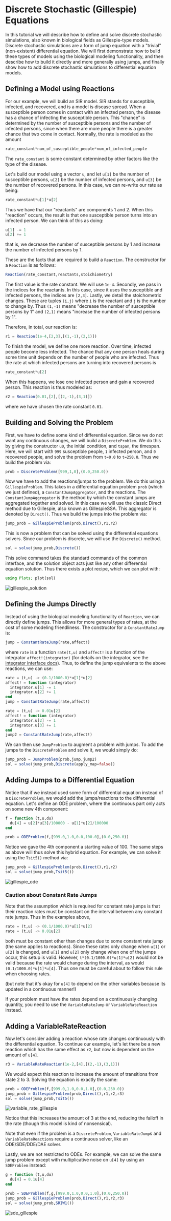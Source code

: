 # Discrete Stochastic (Gillespie) Equations

In this tutorial we will describe how to define and solve discrete stochastic
simulations, also known in biological fields as Gillespie-type models. Discrete
stochastic simulations are a form of jump equation with a "trivial" (non-existent)
differential equation. We will first demonstrate how to build these types of models
using the biological modeling functionality, and then describe how to build it
directly and more generally using jumps, and finally show how to add discrete
stochastic simulations to differential equation models.

## Defining a Model using Reactions

For our example, we will build an SIR model. SIR stands for susceptible, infected,
and recovered, and is a model is disease spread. When a susceptible person comes
in contact with an infected person, the disease has a chance of infecting the
susceptible person. This "chance" is determined by the number of susceptible
persons and the number of infected persons, since when there are more people
there is a greater chance that two come in contact. Normally, the rate
is modeled as the amount

```julia
rate_constant*num_of_susceptible_people*num_of_infected_people
```

The `rate_constant` is some constant determined by other factors like the type
of the disease.


Let's build our model using a vector `u`, and let `u[1]` be the number of susceptible
persons, `u[2]` be the number of infected persons, and `u[3]` be the number of
recovered persons. In this case, we can re-write our rate as being:

```julia
rate_constant*u[1]*u[2]
```

Thus we have that our "reactants" are components 1 and 2. When this "reaction"
occurs, the result is that one susceptible person turns into an infected person.
We can think of this as doing:

```julia
u[1] -= 1
u[2] += 1
```

that is, we decrease the number of susceptible persons by 1 and increase the number
of infected persons by 1.

These are the facts that are required to build a `Reaction`. The constructor for
a `Reaction` is as follows:

```julia
Reaction(rate_constant,reactants,stoichiometry)
```

The first value is the rate constant. We will use `1e-4`. Secondly, we pass in the
indices for the reactants. In this case, since it uses the susceptible and infected
persons, the indices are `[2,3]`. Lastly, we detail the stoichometric changes. These
are tuples `(i,j)` where `i` is the reactant and `j` is the number to change by.
Thus `(1,-1)` means "decrease the number of susceptible persons by 1" and
`(2,1)` means "increase the number of infected persons by 1".

Therefore, in total, our reaction is:

```julia
r1 = Reaction(1e-4,[2,3],[(1,-1),(2,1)])
```

To finish the model, we define one more reaction. Over time, infected people become
less infected. The chance that any one person heals during some time unit depends
on the number of people who are infected. Thus the rate at which infected persons
are turning into recovered persons is

```julia
rate_constant*u[2]
```

When this happens, we lose one infected person and gain a recovered person. This
reaction is thus modeled as:

```julia
r2 = Reaction(0.01,[2],[(2,-1),(3,1)])
```

where we have chosen the rate constant `0.01`.

## Building and Solving the Problem

First, we have to define some kind of differential equation. Since we do not want
any continuous changes, we will build a `DiscreteProblem`. We do this by giving
the constructor `u0`, the initial condition, and `tspan`, the timespan. Here, we
will start with `999` susceptible people, `1` infected person, and `0` recovered
people, and solve the problem from `t=0.0` to `t=250.0`. Thus we build the problem
via:

```julia
prob = DiscreteProblem([999,1,0],(0.0,250.0))
```

Now we have to add the reactions/jumps to the problem. We do this using a `GillespieProblem`.
This takes in a differential equation problem `prob` (which we just defined),
a `ConstantJumpAggregator`, and the reactions. The `ConstantJumpAggregator` is
the method by which the constant jumps are aggregated together and solved. In
this case we will use the classic Direct method due to Gillespie, also known as
GillespieSSA. This aggregator is denoted by `Direct()`. Thus we build the
jumps into the problem via:

```julia
jump_prob = GillespieProblem(prob,Direct(),r1,r2)
```

This is now a problem that can be solved using the differential equations solvers.
Since our problem is discrete, we will use the `Discrete()` method.

```julia
sol = solve(jump_prob,Discrete())
```

This solve command takes the standard commands of the common interface, and the
solution object acts just like any other differential equation solution. Thus
there exists a plot recipe, which we can plot with:

```julia
using Plots; plot(sol)
```

![gillespie_solution](../assets/gillespie_solution.png)

## Defining the Jumps Directly

Instead of using the biological modeling functionality of `Reaction`, we can
directly define jumps. This allows for more general types of rates, at the cost
of some modeling friendliness. The constructor for a `ConstantRateJump` is:

```julia
jump = ConstantRateJump(rate,affect!)
```

where `rate` is a function `rate(t,u)` and `affect!` is a function of the integrator
`affect!(integrator)` (for details on the integrator, see the
[integrator interface docs](http://docs.juliadiffeq.org/latest/basics/integrator.html)).
Thus, to define the jump equivalents to the above reactions, we can use:

```julia
rate = (t,u) -> (0.1/1000.0)*u[1]*u[2]
affect! = function (integrator)
  integrator.u[1] -= 1
  integrator.u[2] += 1
end
jump = ConstantRateJump(rate,affect!)

rate = (t,u) -> 0.01u[2]
affect! = function (integrator)
  integrator.u[2] -= 1
  integrator.u[3] += 1
end
jump2 = ConstantRateJump(rate,affect!)
```

We can then use `JumpProblem` to augment a problem with jumps. To add the jumps
to the `DiscreteProblem` and solve it, we would simply do:

```julia
jump_prob = JumpProblem(prob,jump,jump2)
sol = solve(jump_prob,Discrete(apply_map=false))
```

## Adding Jumps to a Differential Equation

Notice that if we instead used some form of differential equation instead of a
`DiscreteProblem`, we would add the jumps/reactions to the differential equation.
Let's define an ODE problem, where the continuous part only acts on some new
4th component:

```julia
f = function (t,u,du)
  du[4] = u[2]*u[3]/100000 - u[1]*u[2]/100000
end

prob = ODEProblem(f,[999.0,1.0,0.0,100.0],(0.0,250.0))
```

Notice we gave the 4th component a starting value of 100. The same steps as above
will thus solve this hybrid equation. For example, we can solve it using the
`Tsit5()` method via:

```julia
jump_prob = GillespieProblem(prob,Direct(),r1,r2)
sol = solve(jump_prob,Tsit5())
```

![gillespie_ode](../assets/gillespie_ode.png)

### Caution about Constant Rate Jumps

Note that the assumption which is required for constant rate jumps is that their
reaction rates must be constant on the interval between any constant rate jumps.
Thus in the examples above,

```julia
rate = (t,u) -> (0.1/1000.0)*u[1]*u[2]
rate = (t,u) -> 0.01u[2]
```

both must be constant other than changes due to some constant rate jump (the same
applies to reactions). Since these rates only change when `u[1]` or `u[2]` is changed,
and `u[1]` and `u[2]` only change when one of the jumps occur, this setup is valid.
However, `t*(0.1/1000.0)*u[1]*u[2]` would not be valid because the rate would change
during the interval, as would `(0.1/1000.0)*u[1]*u[4]`. Thus one must be careful
about to follow this rule when choosing rates.

(but note that it's okay for `u[4]` to depend on the other variables because its
updated in a continuous manner!)

If your problem must have the rates depend on a continuously changing quantity,
you need to use the `VariableRateJump` or `VariableRateReaction` instead.

## Adding a VariableRateReaction

Now let's consider adding a reaction whose rate changes continuously with the
differential equation. To continue our example, let's let there be a new reaction
which has the same effect as `r2`, but now is dependent on the amount of `u[4]`.

```julia
r3 = VariableRateReaction(1e-2,[4],[(2,-1),(3,1)])
```

We would expect this reaction to increase the amount of transitions from state
2 to 3. Solving the equation is exactly the same:

```julia
prob = ODEProblem(f,[999.0,1.0,0.0,1.0],(0.0,250.0))
jump_prob = GillespieProblem(prob,Direct(),r1,r2,r3)
sol = solve(jump_prob,Tsit5())
```

![variable_rate_gillespie](../assets/variable_rate_gillespie.png)

Notice that this increases the amount of 3 at the end, reducing the falloff in
the rate (though this model is kind of nonsensical).

Note that even if the problem is a `DiscreteProblem`, `VariableRateJump`s and
`VariableRateReaction`s require a continuous solver, like an ODE/SDE/DDE/DAE solver.

Lastly, we are not restricted to ODEs. For example, we can solve the same jump
problem except with multiplicative noise on `u[4]` by using an `SDEProblem` instead:

```julia
g = function (t,u,du)
  du[4] = 0.1u[4]
end

prob = SDEProblem(f,g,[999.0,1.0,0.0,1.0],(0.0,250.0))
jump_prob = GillespieProblem(prob,Direct(),r1,r2,r3)
sol = solve(jump_prob,SRIW1())
```

![sde_gillespie](../assets/sde_gillespie.png)
